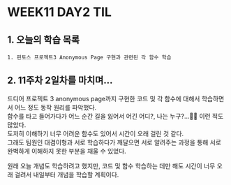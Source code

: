 # WEEK11 DAY2 TIL

## 1. 오늘의 학습 목록
```
1. 핀토스 프로젝트3 Anonymous Page 구현과 관련된 각 함수 학습
```

## 2. 11주차 2일차를 마치며...
드디어 프로젝트 3 anonymous page까지 구현한 코드 및 각 함수에 대해서 학습하면서 어느 정도 동작 원리를 파악했다.  
함수를 타고 들어가다가 어느 순간 길을 잃어서 어긴 어디?, 나는 누구?...😵‍💫 이런 적도 많았다.  
도저히 이해하기 너무 어려운 함수도 있어서 시간이 오래 걸린 것 같다.  
그래도 팀원인 대겸이형과 서로 학습하다가 깨달으면 서로 알려주는 과정을 통해 서로 완벽하게 이해하지 못한 부분을 채울 수 있었다.

원래 오늘 개념도 학습하려고 했지만, 코드 및 함수 학습하는 데만 해도 시간이 너무 오래 걸려서 내일부터 개념을 학습할 계획이다.